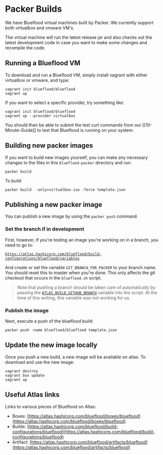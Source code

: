 # Packer Builds

We have Blueflood virtual machines built by Packer.  We currently support both virtualbox and vmware VM's.

The virtual machine will run the latest release jar and also checks out the latest development code in case you want to make some changes and recompile the code.

## Running a Blueflood VM

To download and run a Blueflood VM, simply install vagrant with either virtualbox or vmware, and type:

```
vagrant init blueflood/blueflood
vagrant up
```

If you want to select a specific provider, try something like:

```
vagrant init blueflood/blueflood
vagrant up --provider virtualbox
```

You should then be able to submit the test curl commands from our [[10-Minute-Guide]] to test that Blueflood is running on your system.

## Building new packer images

If you want to build new images yourself, you can make any necessary changes to the files in this ```blueflood-packer``` directory and run:

```
packer build
```

To build
```
packer build  -only=virtualbox-iso -force template.json
```

## Publishing a new packer image

You can publish a new image by using the `packer push` command.

### Set the branch if in development
First, however, if you're testing an image you're working on in a branch, you need to go to:

[`https://atlas.hashicorp.com/blueflood/build-configurations/blueflood/variables`](https://atlas.hashicorp.com/blueflood/build-configurations/blueflood/variables)

And create or set the variable `GIT_BRANCH_FOR_PACKER` to your branch name.  You should reset this to master when you're done.  This only affects the git checkout that occurs in the `blueflood.sh` script.  

> Note that pushing a branch should be taken care of automatically by passing the [`ATLAS_BUILD_GITHUB_BRANCH`](https://atlas.hashicorp.com/help/packer/builds/build-environment#environment-variables) variable into the script.  At the time of this writing, this variable was not working for us.

### Publish the image
Next, execute a push of the blueflood build:

```
packer push -name blueflood/blueflood template.json
```

## Update the new image locally

Once you push a new build, a new image will be available on atlas.  To download and use the new image:

```
vagrant destroy
vagrant box update
vagrant up
```


## Useful Atlas links

Links to various pieces of Blueflood on Atlas:

* Boxes: [https://atlas.hashicorp.com/blueflood/boxes/blueflood](https://atlas.hashicorp.com/blueflood/boxes/blueflood)
* Builds: [https://atlas.hashicorp.com/blueflood/build-configurations/blueflood](https://atlas.hashicorp.com/blueflood/build-configurations/blueflood)
* Artifact: [https://atlas.hashicorp.com/blueflood/artifacts/blueflood](https://atlas.hashicorp.com/blueflood/artifacts/blueflood)